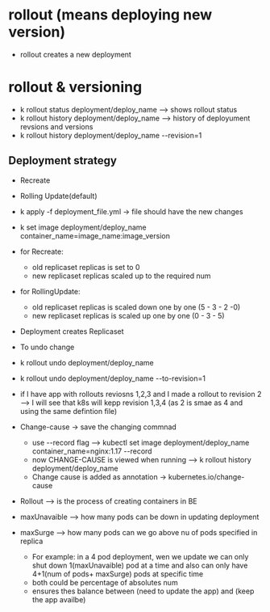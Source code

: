 # rollout (means deploying new version)
- rollout creates a new deployment
# rollout & versioning
- k rollout status deployment/deploy_name --> shows rollout status
- k rollout history deployment/deploy_name --> history of deployument revsions and versions
- k rollout history deployment/deploy_name --revision=1
## Deployment strategy
- Recreate
- Rolling Update(default)
- k apply -f deployment_file.yml -> file should have the new changes
- k set image deployment/deploy_name container_name=image_name:image_version
- for Recreate:
  - old replicaset replicas is set to 0
  - new replicaset replicas scaled up to the required num
- for RollingUpdate:
  - old replicaset replicas is scaled down one by one (5 - 3 - 2 -0) 
  - new replicaset replicas is scaled up one by one (0 - 3 - 5)

- Deployment creates Replicaset
- To undo change
- k rollout undo deployment/deploy_name
- k rollout undo deployment/deploy_name --to-revision=1

- if I have app with rollouts reviosns 1,2,3 and I made a rollout to revision 2 --> I will see that k8s will kepp revision 1,3,4 (as 2 is smae as 4 and using the same defintion file)
- Change-cause -> save the changing commnad 
  - use --record flag --> kubectl set image deployment/deploy_name container_name=nginx:1.17 --record
  - now CHANGE-CAUSE is viewed when running --> k rollout history deployment/deploy_name
  - Change cause is added as annotation -> kubernetes.io/change-cause
- Rollout --> is the process of creating containers in BE
- maxUnavaible --> how many pods can be down in updating deployment
- maxSurge --> how many pods can we go above nu of pods specified in replica
  - For example: in a 4 pod deployment, wen we update we can only shut down 1(maxUnavaible) pod at a time and also can only have 4+1(num of pods+ maxSurge) pods at specific time 
  - both could be percentage of absolutes num
  - ensures thes balance between (need to update the app) and (keep the app availbe)